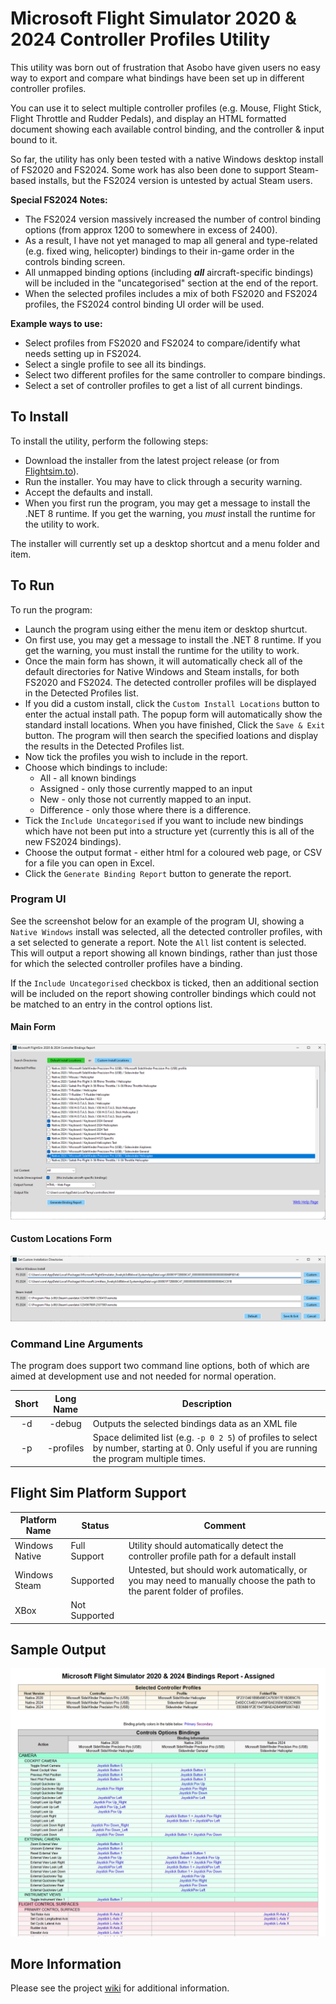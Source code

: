# Microsoft Flight Simulator 2020 & 2024 Controller Profiles Utility

This utility was born out of frustration that Asobo have given users no easy way to
export and compare what bindings have been set up in different controller profiles.

You can use it to select multiple controller profiles (e.g. Mouse, Flight Stick, 
Flight Throttle and Rudder Pedals), and display an HTML formatted document showing
each available control binding, and the controller & input bound to it.

So far, the utility has only been tested with a native Windows desktop install of
FS2020 and FS2024. Some work has also been done to support Steam-based installs, 
but the FS2024 version is untested by actual Steam users.

**Special FS2024 Notes:**
* The FS2024 version massively increased the number of control binding options
  (from approx 1200 to somewhere in excess of 2400).
* As a result, I have not yet managed to map all general and type-related (e.g.
  fixed wing, helicopter) bindings to their in-game order in the controls binding
  screen.
* All unmapped binding options (including ***all*** aircraft-specific bindings) will be
  included in the "uncategorised" section at the end of the report.
* When the selected profiles includes a mix of both FS2020 and FS2024 profiles, the
  FS2024 control binding UI order will be used.

**Example ways to use:**
* Select profiles from FS2020 and FS2024 to compare/identify what needs setting up in FS2024.
* Select a single profile to see all its bindings.
* Select two different profiles for the same controller to compare bindings.
* Select a set of controller profiles to get a list of all current bindings.

## To Install
To install the utility, perform the following steps:
* Download the installer from the latest project release (or from [Flightsim.to](https://flightsim.to/file/79474/fsprofiles)).
* Run the installer. You may have to click through a security warning.
* Accept the defaults and install.
* When you first run the program, you may get a message to install the .NET 8 runtime. If you get the
  warning, you *must* install the runtime for the utility to work.

The installer will currently set up a desktop shortcut and a menu folder and item.

## To Run
To run the program:
* Launch the program using either the menu item or desktop shurtcut.
* On first use, you may get a message to install the .NET 8 runtime. If you get the
  warning, you must install the runtime for the utility to work.
* Once the main form has shown, it will automatically check all of the default
directories for Native Windows and Steam installs, for both FS2020 and FS2024. The detected
controller profiles will be displayed in the Detected Profiles list.
*  If you did a custom install, click the `Custom Install Locations` button to enter the
actual install path. The popup form will automatically show the standard install locations.
When you have finished, Click the `Save & Exit` button. The program will then search the
specified loations and display the results in the Detected Profiles list.
* Now tick the profiles you wish to include in the report.
* Choose which bindings to include:
  * All - all known bindings
  * Assigned - only those currently mapped to an input
  * New - only those not currently mapped to an input.
  * Difference - only those where there is a difference.
* Tick the `Include Uncategorised` if you want to include new bindings which have not been
  put into a structure yet (currently this is all of the new FS2024 bindings).
* Choose the output format - either html for a coloured web page, or CSV for a file you can
  open in Excel.
* Click the `Generate Binding Report` button to generate the report.

### Program UI
See the screenshot below for an example of the program UI, showing a `Native Windows`
install was selected, all the detected controller profiles, with a set selected to
generate a report. Note the `All` list content is selected. This will output a report
showing all known bindings, rather than just those for which the selected controller
profiles have a binding.

If the `Include Uncategorised` checkbox is ticked, then an additional section will be
included on the report showing controller bindings which could not be matched to an 
entry in the control options list.

#### Main Form
![Main Form](images/main-form.png)

#### Custom Locations Form
![Custom Locations Form](images/custom-form.png)


### Command Line Arguments
The program does support two command line options, both of which are aimed at development use and not needed for normal operation.

| Short | Long Name | Description                                                                                                                                       |
|:-----:|:---------:|---------------------------------------------------------------------------------------------------------------------------------------------------|
| -d    | -debug    | Outputs the selected bindings data as an XML file                                                                                                 |
| -p    | -profiles | Space delimited list (e.g. `-p 0 2 5`) of profiles to select by number, starting at 0. Only useful if you are running the program multiple times. |


## Flight Sim Platform Support
| Platform Name  | Status        | Comment                                                                                                                |
|----------------|---------------|------------------------------------------------------------------------------------------------------------------------|
| Windows Native | Full Support  | Utility should automatically detect the controller profile path for a default install                                  |
| Windows Steam  | Supported     | Untested, but should work automatically, or you may need to manually choose the path to the parent folder of profiles. |
| XBox           | Not Supported |                                                                                                                        |

## Sample Output
![Sample report](images/sample-report.png)

## More Information
Please see the project [wiki](https://github.com/iadarroch/FSProfiles/wiki) for additional information.
